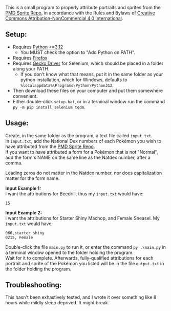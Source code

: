This is a small program to properly attribute portraits and sprites from the [PMD Sprite Repo](https://sprites.pmdcollab.org/#/), in accordance with the Rules and Bylaws of [Creative Commons Attribution-NonCommercial 4.0 International](https://creativecommons.org/licenses/by-nc/4.0/?ref=chooser-v1).

## Setup:

- Requires [Python >=3.12](https://www.python.org/downloads/)
  - You MUST check the option to "Add Python on PATH".
- Requires [Firefox](https://www.mozilla.org/en-US/firefox/)
- Requires [Gecko Driver](https://github.com/mozilla/geckodriver/releases) for Selenium, which should be placed in a folder along your PATH.
  - If you don't know what that means, put it in the same folder as your python installation, which for Windows, defaults to `%localappdata%\Programs\Python\Python312`.
- Then download these files on your computer and put them somewhere convenient.
- Either double-click `setup.bat`, or in a terminal window run the command `py -m pip install selenium tqdm`.

## Usage:
Create, in the same folder as the program, a text file called `input.txt`.  
In `input.txt`, add the National Dex numbers of each Pokémon you wish to have attributed from the [PMD Sprite Repo](https://sprites.pmdcollab.org/#/).  
If you want to have attributed a form for a Pokémon that is not "Normal", add the form's NAME on the same line as the Natdex number, after a comma.

Leading zeros do not matter in the Natdex number, nor does capitalization matter for the form name.

**Input Example 1:**  
I want the attributions for Beedrill, thus my `input.txt` would have:
```
15
```
**Input Example 2:**  
I want the attributions for Starter Shiny Machop, and Female Sneasel. My `input.txt` would have:
```
066,starter shiny
0215, Female
```

Double-click the file `main.py` to run it, or enter the command `py .\main.py` in a terminal window opened to the folder holding the program.  
Wait for it to complete. Afterwards, fully-qualified attributions for each portrait and sprite of the Pokémon you listed will be in the file `output.txt` in the folder holding the program.

## Troubleshooting:
This hasn't been exhastively tested, and I wrote it over something like 8 hours while mildly sleep deprived. It might break.